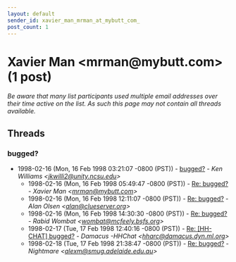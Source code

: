 ```yaml
---
layout: default
sender_id: xavier_man_mrman_at_mybutt_com_
post_count: 1
---
```


# Xavier Man <mrman<span>@</span>mybutt.com> (1 post)

_Be aware that many list participants used multiple email addresses over their time active on the list. As such this page may not contain all threads available._

## Threads

### bugged?
+ 1998-02-16 (Mon, 16 Feb 1998 03:21:07 -0800 (PST)) - [bugged?](/archive/1998/02/4e31d159b41c562ea32d52f7c2f67a1c6074a9a60f2923408f62270953e7f97a) - _Ken Williams \<jkwilli2@unity.ncsu.edu\>_
  + 1998-02-16 (Mon, 16 Feb 1998 05:49:47 -0800 (PST)) - [Re: bugged?](/archive/1998/02/01d288c42fa8f2e6997c6527fb57d9ecc5a95bdc2764ed7f2568399c4b8a2002) - _Xavier Man \<mrman@mybutt.com\>_
  + 1998-02-16 (Mon, 16 Feb 1998 12:11:07 -0800 (PST)) - [Re: bugged?](/archive/1998/02/337f9fed8e2cd77bc164fc8c6fa89c032278e00547e32a24e1d210d21c20985d) - _Alan Olsen \<alan@clueserver.org\>_
  + 1998-02-16 (Mon, 16 Feb 1998 14:30:30 -0800 (PST)) - [Re: bugged?](/archive/1998/02/0e9472d476e30f02cb039e0ca502b87a909d99b5689e35ba60d234cd7a3e45c4) - _Rabid Wombat \<wombat@mcfeely.bsfs.org\>_
  + 1998-02-17 (Tue, 17 Feb 1998 12:40:16 -0800 (PST)) - [Re: [HH-CHAT] bugged?](/archive/1998/02/d8f1f2b485d65f2bce7c14e0bb8c0b1fbfd1c02f69dc0b85c12dca7ea8e6326c) - _Damacus -HHChat \<hharc@damacus.dyn.ml.org\>_
  + 1998-02-18 (Tue, 17 Feb 1998 21:38:47 -0800 (PST)) - [Re: bugged?](/archive/1998/02/3927621557a2024b542fba217e1c03c365696f8bda12f640410118d2a12e0631) - _Nightmare \<alexm@smug.adelaide.edu.au\>_

